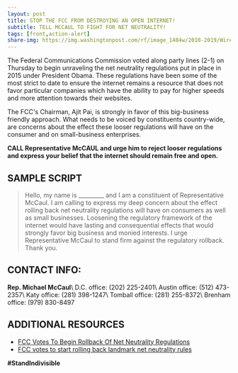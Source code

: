 ```yaml
---
layout: post
title: STOP THE FCC FROM DESTROYING AN OPEN INTERNET!
subtitle: TELL MCCAUL TO FIGHT FOR NET NEUTRALITY!
tags: [front,action-alert]
share-img: https://img.washingtonpost.com/rf/image_1484w/2010-2019/Wires/Images/2017-05-05/Getty/679316088.jpg
---
```


The Federal Communications Commission voted along party lines (2-1) on Thursday to begin unraveling the net neutrality regulations put in place in 2015 under President Obama. These regulations have been some of the most strict to date to ensure the internet remains a resource that does not favor particular companies which have the ability to pay for higher speeds and more attention towards their websites.

The FCC's Chairman, Ajit Pai, is strongly in favor of this big-business friendly approach. What needs to be voiced by constituents country-wide, are concerns about the effect these looser regulations will have on the consumer and on small-business enterprises.

**CALL Representative McCAUL and urge him to reject looser regulations and express your belief that the internet should remain free and open.**

## SAMPLE SCRIPT

>Hello, my name is &#95;&#95;&#95;&#95;&#95;&#95;&#95;&#95;&#95; and I am a constituent of Representative McCaul. I am calling to express my deep concern about the effect rolling back net neutrality regulations will have on consumers as well as small businesses. Loosening the regulatory framework of the internet would have lasting and consequential effects that would strongly favor big business and monied interests. I urge Representative McCaul to stand firm against the regulatory rollback. Thank you.

## CONTACT INFO:

**Rep. Michael McCaul**\\
D.C. office: (202) 225-2401\\
Austin office: (512) 473-2357\\
Katy office: (281) 398-1247\\
Tomball office: (281) 255-8372\\
Brenham office: (979) 830-8497

## ADDITIONAL RESOURCES

* [FCC Votes To Begin Rollback Of Net Neutrality Regulations](http://www.npr.org/sections/thetwo-way/2017/05/18/528941897/fcc-votes-to-begin-rollback-of-net-neutrality-regulations)
* [FCC votes to start rolling back landmark net neutrality rules](https://www.washingtonpost.com/news/the-switch/wp/2017/05/18/fcc-votes-to-start-rolling-back-landmark-net-neutrality-rules/?utm_term=.85a7f27e4058)

**#StandIndivisible**
